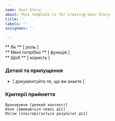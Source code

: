 ```yaml
---
name: User Story
about: This template is for creating User Story
title: ''
labels: ''
assignees: ''

---
```


** Як ** [ роль ]​   
 ** Мені потрібно ** [ функція ]   
 ** Щоб ** [ користь ]​   
   
 ### Деталі та припущення
 * [ документуйте те, що ви знаєте ] 
   
 ### Критерії прийняття  
   
 ```корнішон
Враховуючи [деякий контекст]
Коли [вживаються певні дії]
Потім [спостерігається результат дії]

